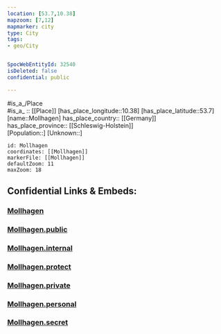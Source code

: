 ```yaml
---
location: [53.7,10.38] 
mapzoom: [7,12] 
mapmarker: city 
type: City
tags:
- geo/City


SpocWebEntityId: 32540
isDeleted: false
confidential: public

---
```

#is_a_/Place  
#is_a_ :: [[Place]] 
[has_place_longitude::10.38] 
[has_place_latitude::53.7] 
[name::Mollhagen] 
has_place_country:: [[Germany]]  
has_place_province:: [[Schleswig-Holstein]]  
[Population::] 
[Unknown::] 


```leaflet
id: Mollhagen
coordinates: [[Mollhagen]] 
markerFile: [[Mollhagen]] 
defaultZoom: 11 
maxZoom: 18
```


## Confidential Links & Embeds: 

### [Mollhagen](/_Standards/Earth/Continent/Europe/Europe~Central/Germany/Germany~West/Schleswig-Holstein/counties~SH/Stormarn/cities~Stormarn/Bad_Oldesloe-Land/boroughs~Bad_Oldesloe-Land/Steinburg/Mollhagen.md) 

### [Mollhagen.public](/_public/Earth/Continent/Europe/Europe~Central/Germany/Germany~West/Schleswig-Holstein/counties~SH/Stormarn/cities~Stormarn/Bad_Oldesloe-Land/boroughs~Bad_Oldesloe-Land/Steinburg/Mollhagen.public.md) 

### [Mollhagen.internal](/_internal/Earth/Continent/Europe/Europe~Central/Germany/Germany~West/Schleswig-Holstein/counties~SH/Stormarn/cities~Stormarn/Bad_Oldesloe-Land/boroughs~Bad_Oldesloe-Land/Steinburg/Mollhagen.internal.md) 

### [Mollhagen.protect](/_protect/Earth/Continent/Europe/Europe~Central/Germany/Germany~West/Schleswig-Holstein/counties~SH/Stormarn/cities~Stormarn/Bad_Oldesloe-Land/boroughs~Bad_Oldesloe-Land/Steinburg/Mollhagen.protect.md) 

### [Mollhagen.private](/_private/Earth/Continent/Europe/Europe~Central/Germany/Germany~West/Schleswig-Holstein/counties~SH/Stormarn/cities~Stormarn/Bad_Oldesloe-Land/boroughs~Bad_Oldesloe-Land/Steinburg/Mollhagen.private.md) 

### [Mollhagen.personal](/_personal/Earth/Continent/Europe/Europe~Central/Germany/Germany~West/Schleswig-Holstein/counties~SH/Stormarn/cities~Stormarn/Bad_Oldesloe-Land/boroughs~Bad_Oldesloe-Land/Steinburg/Mollhagen.personal.md) 

### [Mollhagen.secret](/_secret/Earth/Continent/Europe/Europe~Central/Germany/Germany~West/Schleswig-Holstein/counties~SH/Stormarn/cities~Stormarn/Bad_Oldesloe-Land/boroughs~Bad_Oldesloe-Land/Steinburg/Mollhagen.secret.md)


